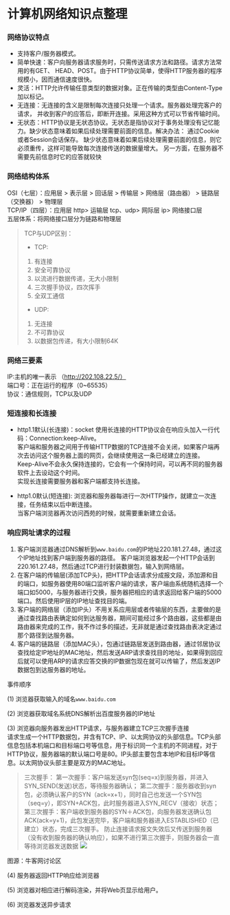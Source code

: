 # 计算机网络知识点整理

### 网络协议特点
- 支持客户/服务器模式。
- 简单快速：客户向服务器请求服务时，只需传送请求方法和路径。请求方法常用的有GET、 HEAD、POST。由于HTTP协议简单，使得HTTP服务器的程序规模小，因而通信速度很快。
- 灵活：HTTP允许传输任意类型的数据对象。正在传输的类型由Content-Type加以标记。
- 无连接：无连接的含义是限制每次连接只处理一个请求。服务器处理完客户的请求， 并收到客户的应答后，即断开连接。采用这种方式可以节省传输时间。
- 无状态：HTTP协议是无状态协议。无状态是指协议对于事务处理没有记忆能力。缺少状态意味着如果后续处理需要前面的信息。解决办法： 通过Cookie或者Session会话保存。
缺少状态意味着如果后续处理需要前面的信息，则它必须重传，这样可能导致每次连接传送的数据量增大。
另一方面，在服务器不需要先前信息时它的应答就较快

### 网络结构体系
OSI（七层）：应用层 > 表示层 > 回话层 > 传输层 > 网络层（路由器） > 链路层（交换器） > 物理层   
TCP/IP（四层）：应用层 http> 运输层 tcp、udp> 网际层 ip> 网络接口层   
五层体系：将网络接口层分为链路和物理层  
> TCP与UDP区别：
> - TCP:
> 1. 有连接
> 2. 安全可靠协议
> 3. 以流进行数据传递，无大小限制
> 4. 三次握手协议，四次挥手
> 5. 全双工通信
> - UDP:
> 1. 无连接
> 2. 不可靠协议
> 3. 以数据包传递，有大小限制64K

### 网络三要素
IP:主机的唯一表示 （http://202.108.22.5/）  
端口号：正在运行的程序（0~65535）  
协议：通信规则，TCP以及UDP  

### 短连接和长连接
- http1.1默认(长连接)：socket
使用长连接的HTTP协议会在响应头加入一行代码：Connection:keep-Alive。  
客户端和服务器之间用于传输HTTP数据的TCP连接不会关闭，如果客户端再次去访问这个服务器上面的网页，会继续使用这一条已经建立的连接。  
Keep-Alive不会永久保持连接的，它会有一个保持时间，可以再不同的服务器软件上去设动这个时间。  
实现长连接需要服务器和客户端都支持长连接。 

- http1.0默认(短连接): 
浏览器和服务器每进行一次HTTP操作，就建立一次连接，任务结束以后中断连接。  
当客户端浏览器再次访问西苑的时候，就需要重新建立会话。

### 响应网址请求的过程
1. 客户端浏览器通过DNS解析到`www.baidu.com`的IP地址220.181.27.48，通过这个IP地址找到客户端到服务器的路径。
客户端浏览器发起一个HTTP会话到220.161.27.48，然后通过TCP进行封装数据包，输入到网络层。
2. 在客户端的传输层(添加TCP头)，把HTTP会话请求分成报文段，添加源和目的端口，如服务器使用80端口监听客户端的请求，客户端由系统随机选择一个端口如5000，与服务器进行交换，服务器把相应的请求返回给客户端的5000端口。然后使用IP层的IP地址查找目的端。
3. 客户端的网络层（添加IP头）不用关系应用层或者传输层的东西，主要做的是通过查找路由表确定如何到达服务器，期间可能经过多个路由器，这些都是由路由器来完成的工作，我不作过多的描述，无非就是通过查找路由表决定通过那个路径到达服务器。
4. 客户端的链路层（添加MAC头），包通过链路层发送到路由器，通过邻居协议查找给定IP地址的MAC地址，然后发送ARP请求查找目的地址，如果得到回应后就可以使用ARP的请求应答交换的IP数据包现在就可以传输了，然后发送IP数据包到达服务器的地址。


事件顺序

(1) 浏览器获取输入的域名`www.baidu.com`

(2) 浏览器获取域名系统DNS解析出百度服务器的IP地址

(3) 浏览器向服务器发出HTTP请求，与服务器建立TCP三次握手连接  
请求生成一个HTTP数据包，并含有TCP、IP、以太网协议的头部信息。TCP头部信息包括本机端口和目标端口号等信息，用于标识同一个主机的不同进程，对于HTTP协议，服务器端的默认端口号是80。IP头部主要包含本地IP和目标IP等信息。以太网协议头部主要是双方的MAC地址。  
> 三次握手：
> 第一次握手：客户端发送syn包(seq=x)到服务器，并进入SYN_SEND(发送)状态，等待服务器确认；
> 第二次握手：服务器收到syn包，必须确认客户的SYN（ack=x+1），同时自己也发送一个SYN包（seq=y），即SYN+ACK包，此时服务器进入SYN_RECV（接收）状态；
> 第三次握手：客户端收到服务器的SYN＋ACK包，向服务器发送确认包ACK(ack=y+1)，此包发送完毕，客户端和服务器进入ESTABLISHED（已建立）状态，完成三次握手。
> 防止连接请求报文失效后又传送到服务器（没有收到服务器的确认响应），如果不进行第三次握手，则服务器会一直等待浏览器发送数据
![](http://img.blog.csdn.net/20160312165945882?watermark/2/text/aHR0cDovL2Jsb2cuY3Nkbi5uZXQv/font/5a6L5L2T/fontsize/400/fill/I0JBQkFCMA==/dissolve/70/gravity/Center)

图源：牛客网讨论区

(4) 服务器返回HTTP响应给浏览器

(5) 浏览器对相应进行解码渲染，并将Web页显示给用户。

(6) 浏览器发送异步请求
